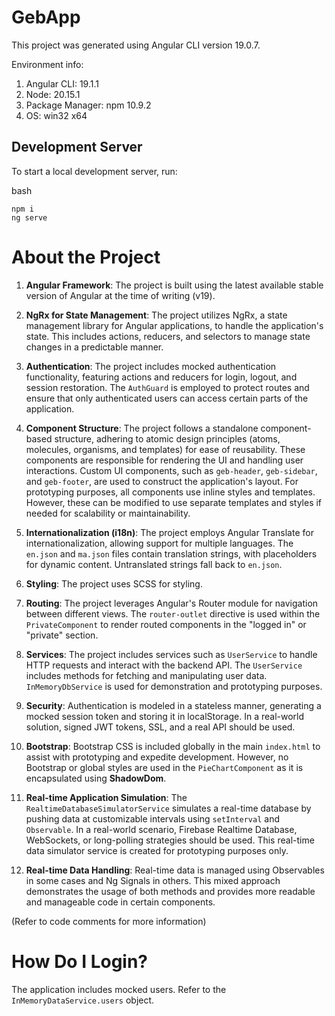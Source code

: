 # GebApp

This project was generated using Angular CLI version 19.0.7.

Environment info:

1. Angular CLI: 19.1.1
2. Node: 20.15.1
3. Package Manager: npm 10.9.2
4. OS: win32 x64

## Development Server

To start a local development server, run:

bash

```
npm i
ng serve

```

# About the Project

1.  **Angular Framework**: The project is built using the latest available stable version of Angular at the time of writing (v19).
2.  **NgRx for State Management**: The project utilizes NgRx, a state management library for Angular applications, to handle the application's state. This includes actions, reducers, and selectors to manage state changes in a predictable manner.
3.  **Authentication**: The project includes mocked authentication functionality, featuring actions and reducers for login, logout, and session restoration. The `AuthGuard` is employed to protect routes and ensure that only authenticated users can access certain parts of the application.
4.  **Component Structure**: The project follows a standalone component-based structure, adhering to atomic design principles (atoms, molecules, organisms, and templates) for ease of reusability. These components are responsible for rendering the UI and handling user interactions. Custom UI components, such as `geb-header`, `geb-sidebar`, and `geb-footer`, are used to construct the application's layout. For prototyping purposes, all components use inline styles and templates. However, these can be modified to use separate templates and styles if needed for scalability or maintainability.
5.  **Internationalization (i18n)**: The project employs Angular Translate for internationalization, allowing support for multiple languages. The `en.json` and `ma.json` files contain translation strings, with placeholders for dynamic content. Untranslated strings fall back to `en.json`.
6.  **Styling**: The project uses SCSS for styling.
7.  **Routing**: The project leverages Angular's Router module for navigation between different views. The `router-outlet` directive is used within the `PrivateComponent` to render routed components in the "logged in" or "private" section.
8.  **Services**: The project includes services such as `UserService` to handle HTTP requests and interact with the backend API. The `UserService` includes methods for fetching and manipulating user data. `InMemoryDbService` is used for demonstration and prototyping purposes.
9.  **Security**: Authentication is modeled in a stateless manner, generating a mocked session token and storing it in localStorage. In a real-world solution, signed JWT tokens, SSL, and a real API should be used.
10. **Bootstrap**: Bootstrap CSS is included globally in the main `index.html` to assist with prototyping and expedite development. However, no Bootstrap or global styles are used in the `PieChartComponent` as it is encapsulated using **ShadowDom**.

11. **Real-time Application Simulation**: The `RealtimeDatabaseSimulatorService` simulates a real-time database by pushing data at customizable intervals using `setInterval` and `Observable`. In a real-world scenario, Firebase Realtime Database, WebSockets, or long-polling strategies should be used. This real-time data simulator service is created for prototyping purposes only.

12. **Real-time Data Handling**: Real-time data is managed using Observables in some cases and Ng Signals in others. This mixed approach demonstrates the usage of both methods and provides more readable and manageable code in certain components.

(Refer to code comments for more information)

# How Do I Login?

The application includes mocked users. Refer to the `InMemoryDataService.users` object.
